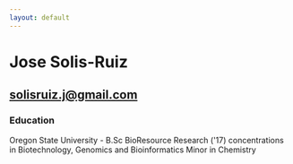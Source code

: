 ```yaml
---
layout: default
---
```


# Jose Solis-Ruiz

## solisruiz.j@gmail.com

### Education

Oregon State University - B.Sc 
BioResource Research ('17)
concentrations in Biotechnology, Genomics and Bioinformatics
Minor in Chemistry 
